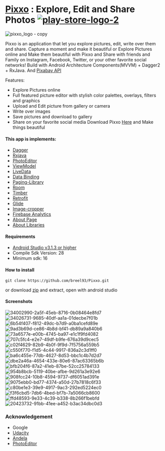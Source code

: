# [Pixxo](https://play.google.com/store/apps/details?id=com.pixxo.breezil.pixxo) : Explore, Edit and Share Photos [![play-store-logo-2](https://user-images.githubusercontent.com/20865566/53359768-d9014380-3901-11e9-9523-5af74ccc9f10.png)](https://play.google.com/store/apps/details?id=com.pixxo.breezil.pixxo)

![pixxo_logo - copy](https://user-images.githubusercontent.com/20865566/53350109-781b4080-38ec-11e9-8c9f-fb486e77c08f.png)

Pixxo is an application that let you explore pictures, edit, write over them and share. 
Capture a moment and make it beautiful or Explore Pictures online and Make them beautiful with Pixxo and Share with friends and Family on Instagram, Facebook, Twitter, or your other favorite social networks!
Build with Android Architecture Components(MVVM) + Dagger2 + RxJava. And [Pixabay API](https://pixabay.com) 

Features:
*	Explore Pictures online 
*	Full featured picture editor with stylish color palettes, overlays, filters and graphics
*	Upload and Edit picture from gallery or camera
*	Write over images 
*	Save pictures and download to gallery
*	Share on your favorite social media
Download Pixxo [Here](https://play.google.com/store/apps/details?id=com.pixxo.breezil.pixxo) and Make things beautiful
#### This app is implements:
- [Dagger](https://google.github.io/dagger/)
- [Rxjava](https://github.com/ReactiveX/RxJava)
- [PhotoEditor](https://github.com/burhanrashid52/PhotoEditor)
- [ViewModel](https://developer.android.com/topic/libraries/architecture/viewmodel)
- [LiveData](https://developer.android.com/topic/libraries/architecture/livedata)
- [Data Binding](https://developer.android.com/topic/libraries/data-binding/)
- [Paging-Library](https://developer.android.com/topic/libraries/architecture/paging/)
- [Room](https://codelabs.developers.google.com/codelabs/android-room-with-a-view/#0)
- [Timber](https://github.com/JakeWharton/timber)
- [Retrofit](https://square.github.io/retrofit/)
- [Glide](https://github.com/bumptech/glide)
- [Image-cropper](https://github.com/ArthurHub/Android-Image-Cropper)
- [Firebase Analytics](https://firebase.google.com/docs/analytics/android/start)
- [About Page](https://github.com/medyo/android-about-page)
- [About Libraries](https://github.com/mikepenz/AboutLibraries)

#### Requirements
- [Android Studio v3.1.3 or higher](https://developer.android.com/studio/)
- Compile Sdk Version: 28
- Minimum sdk: 16

#### How to install
```
git clone https://github.com/breel93/Pixxo.git
```
or download [zip](https://github.com/breel93/Pixxo/archive/master.zip) and extract, open with android studio

#### Screenshots
![34002990-2a5f-45eb-8716-0b08464e8fd7](https://user-images.githubusercontent.com/20865566/53358030-3a72e380-38fd-11e9-91e9-ecf3afb3154d.png)
![34026731-9685-40df-aa1a-01decbe7f01b](https://user-images.githubusercontent.com/20865566/53358032-3cd53d80-38fd-11e9-8d5f-6fba6c98327b.png)
![6b54f407-f812-49dc-b7d9-a0ba1cefd89e](https://user-images.githubusercontent.com/20865566/53358048-465ea580-38fd-11e9-9ecd-436a8874f5ce.png)
![9ad3b69d-ce86-4b8d-bf41-db89a9a840b6](https://user-images.githubusercontent.com/20865566/53358056-49599600-38fd-11e9-8652-45fbdbffc950.png)
![73a6577e-e00b-4745-ba97-e1c1f9fd4082](https://user-images.githubusercontent.com/20865566/53358248-c4bb4780-38fd-11e9-8182-52b11c995a0c.png)
![707c5fc4-e2e7-49df-b9fe-676a39d9cec5](https://user-images.githubusercontent.com/20865566/53358252-c8e76500-38fd-11e9-9fb0-01db43f9cd33.png)
![c02f4629-82b9-4b0f-9f9d-7f5756a559b5](https://user-images.githubusercontent.com/20865566/53358280-e0bee900-38fd-11e9-9361-221cb0bc3317.png)
![c550f770-f1d5-4c44-9917-836a2c3d1ff0](https://user-images.githubusercontent.com/20865566/53358285-e4527000-38fd-11e9-93dc-34a4c247dc2b.png)
![ba6c455e-77db-4627-8d53-bbc1c4b7d2d7](https://user-images.githubusercontent.com/20865566/53358493-870aee80-38fe-11e9-8a6e-eeb6551d29e9.png)
![dbe2a46a-4654-433e-80e6-87ac63365b6b](https://user-images.githubusercontent.com/20865566/53358391-2ed3ec80-38fe-11e9-9b4b-014bb15f44b7.png)
![bfb204f6-87a2-41eb-87be-52cc25784133](https://user-images.githubusercontent.com/20865566/53358393-30051980-38fe-11e9-8654-67c4243d6fea.png)
![954b8bcb-5119-40be-afbe-9d261a3e92e6](https://user-images.githubusercontent.com/20865566/53358403-35fafa80-38fe-11e9-8e72-760f91e1c333.png)
![908fcc24-10b8-4594-9737-df6051ad391e](https://user-images.githubusercontent.com/20865566/53359027-d56cbd00-38ff-11e9-8139-8f4b85c1cea0.png)
![9075ebb0-bd77-4374-a50d-27b7818c6f33](https://user-images.githubusercontent.com/20865566/53359033-d9004400-38ff-11e9-9d39-f75f9255bfc0.png)
![c80be1e3-39e9-4917-9ac3-292ed5224ec0](https://user-images.githubusercontent.com/20865566/53359047-df8ebb80-38ff-11e9-9e36-4fd814f5b813.png)
![f3f6cbd5-7db6-4bed-bf7b-7a5066cb8600](https://user-images.githubusercontent.com/20865566/53359110-08af4c00-3900-11e9-87d0-e300cdea1721.png)
![ffd48593-9e33-4c39-b338-8b266f1bebfd](https://user-images.githubusercontent.com/20865566/53359112-08af4c00-3900-11e9-8660-c4734b916a65.png)
![20423732-91bb-41ee-a452-b3ac34dbc0d3](https://user-images.githubusercontent.com/20865566/53359109-08af4c00-3900-11e9-9a76-65636e2e0c4a.png)


### Acknowledgement
- Google
- [Udacity](https://www.udacity.com)
- [Andela](https://andela.com)
- [PhotoEditor](https://github.com/burhanrashid52/PhotoEditor)
